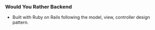 ### Would You Rather Backend

- Built with Ruby on Rails following the model, view, controller design pattern.